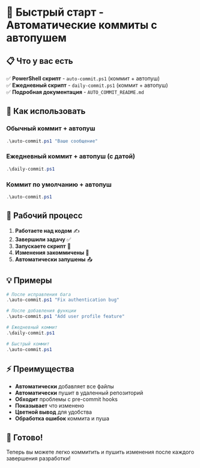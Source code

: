 # 🚀 Быстрый старт - Автоматические коммиты с автопушем

## 📋 Что у вас есть

✅ **PowerShell скрипт** - `auto-commit.ps1` (коммит + автопуш)  
✅ **Ежедневный скрипт** - `daily-commit.ps1` (коммит + автопуш)  
✅ **Подробная документация** - `AUTO_COMMIT_README.md`  

## 🎯 Как использовать

### Обычный коммит + автопуш
```powershell
.\auto-commit.ps1 "Ваше сообщение"
```

### Ежедневный коммит + автопуш (с датой)
```powershell
.\daily-commit.ps1
```

### Коммит по умолчанию + автопуш
```powershell
.\auto-commit.ps1
```

## 🔄 Рабочий процесс

1. **Работаете над кодом** ✍️
2. **Завершили задачу** ✅
3. **Запускаете скрипт** 🚀
4. **Изменения закоммичены** 💾
5. **Автоматически запушены** 📤

## 💡 Примеры

```powershell
# После исправления бага
.\auto-commit.ps1 "Fix authentication bug"

# После добавления функции
.\auto-commit.ps1 "Add user profile feature"

# Ежедневный коммит
.\daily-commit.ps1

# Быстрый коммит
.\auto-commit.ps1
```

## ⚡ Преимущества

- **Автоматически** добавляет все файлы
- **Автоматически** пушит в удаленный репозиторий
- **Обходит** проблемы с pre-commit hooks
- **Показывает** что изменено
- **Цветной вывод** для удобства
- **Обработка ошибок** коммита и пуша

## 🎉 Готово!

Теперь вы можете легко коммитить и пушить изменения после каждого завершения разработки!
